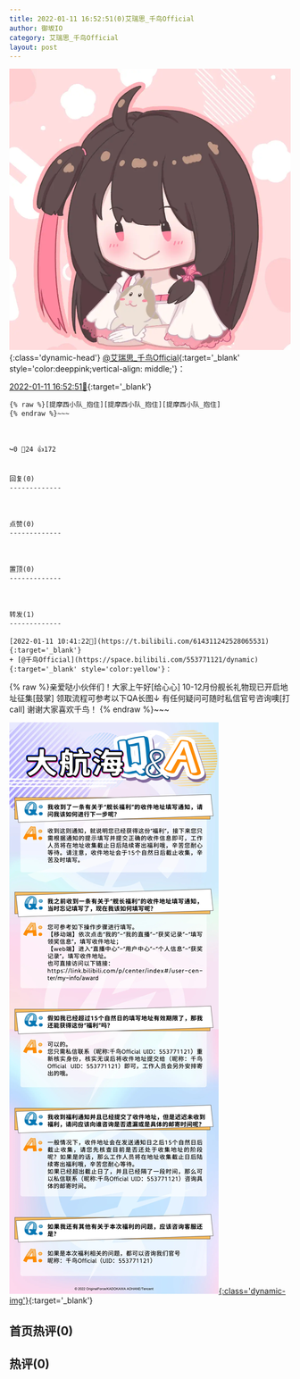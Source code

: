 ```yaml
---
title: 2022-01-11 16:52:51(0)艾瑞思_千鸟Official
author: 御坂IO
category: 艾瑞思_千鸟Official
layout: post
---
```


![img](/images/7e08840c56f251de28bdf766b647bd5fe9a5d50a.jpg){:class='dynamic-head'}
[@艾瑞思_千鸟Official](https://space.bilibili.com/1090010845/dynamic){:target='_blank' style='color:deeppink;vertical-align: middle;'}：

[2022-01-11 16:52:51🔗](https://t.bilibili.com/614406973051709171){:target='_blank'}

~~~
{% raw %}[提摩西小队_抱住][提摩西小队_抱住][提摩西小队_抱住]
{% endraw %}~~~



↪️0 💬24 👍172


回复(0)
-------------



点赞(0)
-------------



置顶(0)
-------------



转发(1)
-------------

[2022-01-11 10:41:22🔗](https://t.bilibili.com/614311242528065531){:target='_blank'}
+ [@千鸟Official](https://space.bilibili.com/553771121/dynamic){:target='_blank' style='color:yellow'}：
~~~
{% raw %}亲爱哒小伙伴们！大家上午好[给心心]
10-12月份舰长礼物现已开启地址征集[鼓掌]
领取流程可参考以下QA长图↓
有任何疑问可随时私信官号咨询噢[打call]
谢谢大家喜欢千鸟！
{% endraw %}~~~


[![img](/images/5e6b815059954bf462a2e380b99a9db8eff235fb.jpg){:class='dynamic-img'}](/images/5e6b815059954bf462a2e380b99a9db8eff235fb.jpg){:target='_blank'}




首页热评(0)
-------------



热评(0)
-------------




